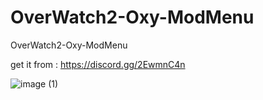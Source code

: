 # OverWatch2-Oxy-ModMenu
OverWatch2-Oxy-ModMenu

get it from : https://discord.gg/2EwmnC4n

![image (1)](https://github.com/user-attachments/assets/31f995d1-7bed-44ae-9583-c9c7cdd5d16d)
